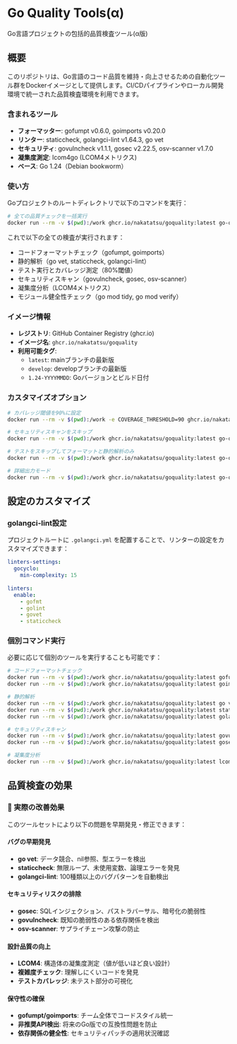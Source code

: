 # Go Quality Tools(α)

Go言語プロジェクトの包括的品質検査ツール(α版)

## 概要

このリポジトリは、Go言語のコード品質を維持・向上させるための自動化ツール群をDockerイメージとして提供します。CI/CDパイプラインやローカル開発環境で統一された品質検査環境を利用できます。

### 含まれるツール

- **フォーマッター**: gofumpt v0.6.0, goimports v0.20.0
- **リンター**: staticcheck, golangci-lint v1.64.3, go vet
- **セキュリティ**: govulncheck v1.1.1, gosec v2.22.5, osv-scanner v1.7.0
- **凝集度測定**: lcom4go (LCOM4メトリクス)
- **ベース**: Go 1.24（Debian bookworm）

### 使い方

Goプロジェクトのルートディレクトリで以下のコマンドを実行：

```bash
# 全ての品質チェックを一括実行
docker run --rm -v $(pwd):/work ghcr.io/nakatatsu/goquality:latest go-quality-check
```

これで以下の全ての検査が実行されます：
- コードフォーマットチェック（gofumpt, goimports）
- 静的解析（go vet, staticcheck, golangci-lint）
- テスト実行とカバレッジ測定（80%閾値）
- セキュリティスキャン（govulncheck, gosec, osv-scanner）
- 凝集度分析（LCOM4メトリクス）
- モジュール健全性チェック（go mod tidy, go mod verify）

### イメージ情報

- **レジストリ**: GitHub Container Registry (ghcr.io)
- **イメージ名**: `ghcr.io/nakatatsu/goquality`
- **利用可能タグ**:
  - `latest`: mainブランチの最新版
  - `develop`: developブランチの最新版
  - `1.24-YYYYMMDD`: Goバージョンとビルド日付

### カスタマイズオプション

```bash
# カバレッジ閾値を90%に設定
docker run --rm -v $(pwd):/work -e COVERAGE_THRESHOLD=90 ghcr.io/nakatatsu/goquality:latest go-quality-check

# セキュリティスキャンをスキップ
docker run --rm -v $(pwd):/work ghcr.io/nakatatsu/goquality:latest go-quality-check --skip-security

# テストをスキップしてフォーマットと静的解析のみ
docker run --rm -v $(pwd):/work ghcr.io/nakatatsu/goquality:latest go-quality-check --skip-test

# 詳細出力モード
docker run --rm -v $(pwd):/work ghcr.io/nakatatsu/goquality:latest go-quality-check --verbose
```

## 設定のカスタマイズ

### golangci-lint設定

プロジェクトルートに `.golangci.yml` を配置することで、リンターの設定をカスタマイズできます：

```yaml
linters-settings:
  gocyclo:
    min-complexity: 15
  
linters:
  enable:
    - gofmt
    - golint
    - govet
    - staticcheck
```


### 個別コマンド実行

必要に応じて個別のツールを実行することも可能です：

```bash
# コードフォーマットチェック
docker run --rm -v $(pwd):/work ghcr.io/nakatatsu/goquality:latest gofumpt -l -d .
docker run --rm -v $(pwd):/work ghcr.io/nakatatsu/goquality:latest goimports -l -d .

# 静的解析
docker run --rm -v $(pwd):/work ghcr.io/nakatatsu/goquality:latest go vet ./...
docker run --rm -v $(pwd):/work ghcr.io/nakatatsu/goquality:latest staticcheck ./...
docker run --rm -v $(pwd):/work ghcr.io/nakatatsu/goquality:latest golangci-lint run

# セキュリティスキャン
docker run --rm -v $(pwd):/work ghcr.io/nakatatsu/goquality:latest govulncheck ./...
docker run --rm -v $(pwd):/work ghcr.io/nakatatsu/goquality:latest gosec ./...

# 凝集度分析
docker run --rm -v $(pwd):/work ghcr.io/nakatatsu/goquality:latest lcom4 ./...
```

## 品質検査の効果

### 🚀 実際の改善効果

このツールセットにより以下の問題を早期発見・修正できます：

#### **バグの早期発見**
- **go vet**: データ競合、nil参照、型エラーを検出
- **staticcheck**: 無限ループ、未使用変数、論理エラーを発見  
- **golangci-lint**: 100種類以上のバグパターンを自動検出

#### **セキュリティリスクの排除**
- **gosec**: SQLインジェクション、パストラバーサル、暗号化の脆弱性
- **govulncheck**: 既知の脆弱性のある依存関係を検出
- **osv-scanner**: サプライチェーン攻撃の防止

#### **設計品質の向上**
- **LCOM4**: 構造体の凝集度測定（値が低いほど良い設計）
- **複雑度チェック**: 理解しにくいコードを発見
- **テストカバレッジ**: 未テスト部分の可視化

#### **保守性の確保**
- **gofumpt/goimports**: チーム全体でコードスタイル統一
- **非推奨API検出**: 将来のGo版での互換性問題を防止
- **依存関係の健全性**: セキュリティパッチの適用状況確認

